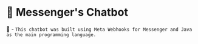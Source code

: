 <h1>
  🤖 Messenger's Chatbot
</h1>

📌 - ``This chatbot was built using Meta Webhooks for Messenger and Java as the main programming language.``
